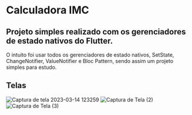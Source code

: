 # Calculadora IMC 

## Projeto simples realizado com os gerenciadores de estado nativos do Flutter.

O intuito foi usar todos os gerenciadores de estado nativos, SetState, ChangeNotifier, ValueNotifier e Bloc Pattern, sendo assim um projeto simples para estudo.

## Telas
![Captura de tela 2023-03-14 123259](https://user-images.githubusercontent.com/115508392/225057169-9f9dbe4d-bd07-4aab-b0b4-f3c0a95af705.png)
![Captura de Tela (2)](https://user-images.githubusercontent.com/115508392/225057192-8a7bb495-0606-4c4f-8404-3a6687318fbf.png)
![Captura de Tela (3)](https://user-images.githubusercontent.com/115508392/225057205-f692cb96-0fb3-4ef4-9a6a-1239635c0850.png)
